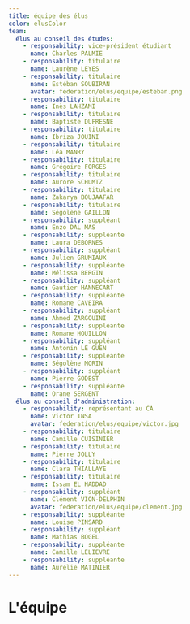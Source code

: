 ```yaml
---
title: équipe des élus
color: elusColor
team:
  élus au conseil des études:
    - responsability: vice-président étudiant
      name: Charles PALMIE
    - responsability: titulaire
      name: Laurène LEYES
    - responsability: titulaire
      name: Estéban SOUBIRAN
      avatar: federation/elus/equipe/esteban.png
    - responsability: titulaire
      name: Inès LAHZAMI
    - responsability: titulaire
      name: Baptiste DUFRESNE
    - responsability: titulaire
      name: Ibriza JOUINI
    - responsability: titulaire
      name: Léa MANRY
    - responsability: titulaire
      name: Grégoire FORGES
    - responsability: titulaire
      name: Aurore SCHUMTZ
    - responsability: titulaire
      name: Zakarya BOUJAAFAR
    - responsability: titulaire
      name: Ségolène GAILLON
    - responsability: suppléant
      name: Enzo DAL MAS
    - responsability: suppléante
      name: Laura DEBORNES
    - responsability: suppléant
      name: Julien GRUMIAUX
    - responsability: suppléante
      name: Mélissa BERGIN
    - responsability: suppléant
      name: Gautier HANNECART
    - responsability: suppléante
      name: Romane CAVEIRA
    - responsability: suppléant
      name: Ahmed ZARGOUINI
    - responsability: suppléante
      name: Romane HOUILLON
    - responsability: suppléant
      name: Antonin LE GUEN
    - responsability: suppléante
      name: Ségolène MORIN
    - responsability: suppléant
      name: Pierre GODEST
    - responsability: suppléante
      name: Orane SERGENT
  élus au conseil d'administration:
    - responsability: représentant au CA
      name: Victor INSA
      avatar: federation/elus/equipe/victor.jpg
    - responsability: titulaire
      name: Camille CUISINIER
    - responsability: titulaire
      name: Pierre JOLLY
    - responsability: titulaire
      name: Clara THIALLAYE
    - responsability: titulaire
      name: Issam EL HADDAD
    - responsability: suppléant
      name: Clément VION-DELPHIN
      avatar: federation/elus/equipe/clement.jpg
    - responsability: suppléante
      name: Louise PINSARD
    - responsability: suppléant
      name: Mathias BOGEL
    - responsability: suppléante
      name: Camille LELIEVRE
    - responsability: suppléante
      name: Aurélie MATINIER
---
```


# L'équipe

<campus-team :team="team" :color="color"></campus-team>
